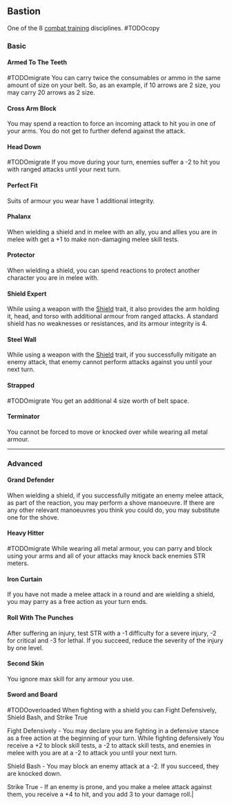 ## Bastion
One of the 8 [combat training](Combat-Training) disciplines.
#TODOcopy

### Basic
#### Armed To The Teeth
#TODOmigrate 
You can carry twice the consumables or ammo in the same amount of size on your belt. So, as an example, if 10 arrows are 2 size, you may carry 20 arrows as 2 size.

#### Cross Arm Block
You may spend a reaction to force an incoming attack to hit you in one of your arms. You do not get to further defend against the attack.

#### Head Down
#TODOmigrate 
If you move during your turn, enemies suffer a -2 to hit you with ranged attacks until your next turn.

#### Perfect Fit
Suits of armour you wear have 1 additional integrity.

#### Phalanx
When wielding a shield and in melee with an ally, you and allies you are in melee with get a +1 to make non-damaging melee skill tests.

#### Protector
When wielding a shield, you can spend reactions to protect another character you are in melee with.

#### Shield Expert
While using a weapon with the [Shield](Weapon-Traits#Shield) trait, it also provides the arm holding it, head, and torso with additional armour from ranged attacks. A standard shield has no weaknesses or resistances, and its armour integrity is 4. 

#### Steel Wall
While using a weapon with the [Shield](Weapon-Traits#Shield) trait, if you successfully mitigate an enemy attack, that enemy cannot perform attacks against you until your next turn.

#### Strapped
#TODOmigrate 
You get an additional 4 size worth of belt space.

#### Terminator
You cannot be forced to move or knocked over while wearing all metal armour.

---

### Advanced
#### Grand Defender
When wielding a shield, if you successfully mitigate an enemy melee attack, as part of the reaction, you may perform a shove manoeuvre. If there are any other relevant manoeuvres you think you could do, you may substitute one for the shove.

#### Heavy Hitter
#TODOmigrate 
While wearing all metal armour, you can parry and block using your arms and all of your attacks may knock back enemies STR meters.

#### Iron Curtain
If you have not made a melee attack in a round and are wielding a shield, you may parry as a free action as your turn ends.

#### Roll With The Punches
After suffering an injury, test STR with a -1 difficulty for a severe injury, -2 for critical and -3 for lethal. If you succeed, reduce the severity of the injury by one level.

#### Second Skin
You ignore max skill for any armour you use.

#### Sword and Board
#TODOoverloaded 
When fighting with a shield you can Fight Defensively, Shield Bash, and Strike True

Fight Defensively - You may declare you are fighting in a defensive stance as a free action at the beginning of your turn. While fighting defensively You receive a +2 to block skill tests, a -2 to attack skill tests, and enemies in melee with you are at a -2 to attack you until your next turn.

Shield Bash - You may block an enemy attack at a -2. If you succeed, they are knocked down.

Strike True - If an enemy is prone, and you make a melee attack against them, you receive a +4 to hit, and you add 3 to your damage roll.|